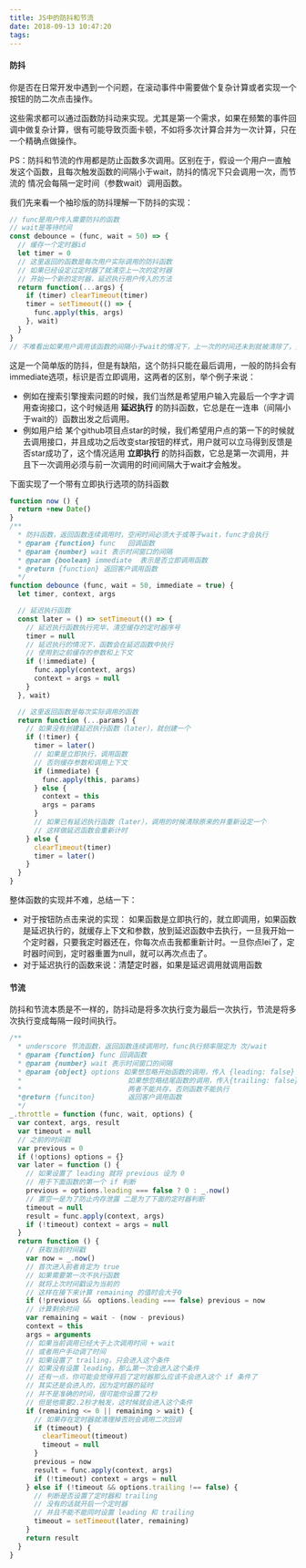 ```yaml
---
title: JS中的防抖和节流
date: 2018-09-13 10:47:20
tags:
---
```

#### 防抖
你是否在日常开发中遇到一个问题，在滚动事件中需要做个复杂计算或者实现一个按钮的防二次点击操作。

这些需求都可以通过函数防抖动来实现。尤其是第一个需求，如果在频繁的事件回调中做复杂计算，很有可能导致页面卡顿，不如将多次计算合并为一次计算，只在一个精确点做操作。

PS：防抖和节流的作用都是防止函数多次调用。区别在于，假设一个用户一直触发这个函数，且每次触发函数的间隔小于wait，防抖的情况下只会调用一次，而节流的 情况会每隔一定时间（参数wait）调用函数。

我们先来看一个袖珍版的防抖理解一下防抖的实现：

```javascript
// func是用户传入需要防抖的函数
// wait是等待时间
const debounce = (func, wait = 50) => {
  // 缓存一个定时器id
  let timer = 0
  // 这里返回的函数是每次用户实际调用的防抖函数
  // 如果已经设定过定时器了就清空上一次的定时器
  // 开始一个新的定时器，延迟执行用户传入的方法
  return function(...args) {
    if (timer) clearTimeout(timer)
    timer = setTimeout(() => {
      func.apply(this, args)
    }, wait)
  }
}
// 不难看出如果用户调用该函数的间隔小于wait的情况下，上一次的时间还未到就被清除了，并不会执行函数
```
这是一个简单版的防抖，但是有缺陷，这个防抖只能在最后调用，一般的防抖会有immediate选项，标识是否立即调用，这两者的区别，举个例子来说：

- 例如在搜索引擎搜索问题的时候，我们当然是希望用户输入完最后一个字才调用查询接口，这个时候适用 **延迟执行** 的防抖函数，它总是在一连串（间隔小于wait的）函数出发之后调用。
- 例如用户给 某个github项目点star的时候，我们希望用户点的第一下的时候就去调用接口，并且成功之后改变star按钮的样式，用户就可以立马得到反馈是否star成功了，这个情况适用 **立即执行** 的防抖函数，它总是第一次调用，并且下一次调用必须与前一次调用的时间间隔大于wait才会触发。

下面实现了一个带有立即执行选项的防抖函数

```javascript
function now () {
  return +new Date()
}
/**
  * 防抖函数，返回函数连续调用时，空闲时间必须大于或等于wait，func才会执行
  * @param {function} func   回调函数
  * @param {number} wait 表示时间窗口的间隔
  * @param {boolean} immediate  表示是否立即调用函数
  * @return {function} 返回客户调用函数
  */
function debounce (func, wait = 50, immediate = true) {
  let timer, context, args

  // 延迟执行函数
  const later = () => setTimeout(() => {
    // 延迟执行函数执行完毕，清空缓存的定时器序号
    timer = null
    // 延迟执行的情况下，函数会在延迟函数中执行
    // 使用到之前缓存的参数和上下文
    if (!immediate) {
      func.apply(context, args)
      context = args = null
    }
  }, wait)

  // 这里返回函数是每次实际调用的函数
  return function (...params) {
    // 如果没有创建延迟执行函数（later），就创建一个
    if (!timer) {
      timer = later()
      // 如果是立即执行，调用函数
      // 否则缓存参数和调用上下文
      if (immediate) {
        func.apply(this, params)
      } else {
        context = this
        args = params
      }
      // 如果已有延迟执行函数（later），调用的时候清除原来的并重新设定一个
      // 这样做延迟函数会重新计时
    } else {
      clearTimeout(timer)
      timer = later()
    }
  }
}
```
整体函数的实现并不难，总结一下：
 - 对于按钮防点击来说的实现： 如果函数是立即执行的，就立即调用，如果函数是延迟执行的，就缓存上下文和参数，放到延迟函数中去执行，一旦我开始一个定时器，只要我定时器还在，你每次点击我都重新计时。一旦你点lei了，定时器时间到，定时器重置为null，就可以再次点击了。
 - 对于延迟执行的函数来说：清楚定时器，如果是延迟调用就调用函数

#### 节流
防抖和节流本质是不一样的，防抖动是将多次执行变为最后一次执行，节流是将多次执行变成每隔一段时间执行。
```javascript
/**
  * underscore 节流函数，返回函数连续调用时，func执行频率限定为 次/wait
  * @param {function} func 回调函数
  * @param {number} wait 表示时间窗口的间隔
  * @param {object} options 如果想忽略开始函数的调用，传入 {leading: false}
  *                          如果想忽略结尾函数的调用，传入{trailing: false}
  *                          两者不能共存，否则函数不能执行
  *@return {funciton}        返回客户调用函数
  */
_.throttle = function (func, wait, options) {
  var context, args, result
  var timeout = null
  // 之前的时间戳
  var previous = 0
  if (!options) options = {}
  var later = function () {
    // 如果设置了 leading 就将 previous 设为 0
    // 用于下面函数的第一个 if 判断
    previous = options.leading === false ? 0 : _.now()
    // 置空一是为了防止内存泄露 二是为了下面的定时器判断
    timeout = null
    result = func.apply(context, args)
    if (!timeout) context = args = null
  }
  return function () {
    // 获取当前时间戳
    var now = _.now()
    // 首次进入前者肯定为 true
    // 如果需要第一次不执行函数
    // 就将上次时间戳设为当前的
    // 这样在接下来计算 remaining 的值时会大于0
    if (!previous &&　options.leading === false) previous = now
    // 计算剩余时间
    var remaining = wait - (now - previous)
    context = this
    args = arguments
    // 如果当前调用已经大于上次调用时间 + wait
    // 或者用户手动调了时间
    // 如果设置了 trailing，只会进入这个条件
    // 如果没有设置 leading，那么第一次会进入这个条件
    // 还有一点，你可能会觉得开启了定时器那么应该不会进入这个 if 条件了
    // 其实还是会进入的，因为定时器的延时
    // 并不是准确的时间，很可能你设置了2秒
    // 但是他需要2.2秒才触发，这时候就会进入这个条件
    if (remaining <= 0 || remaining > wait) {
      // 如果存在定时器就清理掉否则会调用二次回调
      if (timeout) {
        clearTimeout(timeout)
        timeout = null
      }
      previous = now
      result = func.apply(context, args)
      if (!timeout) context = args = null
    } else if (!timeout && options.trailing !== false) {
      // 判断是否设置了定时器和 trailing
      // 没有的话就开启一个定时器
      // 并且不能不能同时设置 leading 和 trailing
      timeout = setTimeout(later, remaining)
    }
    return result
  }
}
```